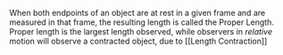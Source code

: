When both endpoints of an object are at rest in a given frame and are measured in that frame, the resulting length is called the Proper Length.
Proper length is the largest length observed, while observers in *relative* motion will observe a contracted object, due to [[Length Contraction]]
